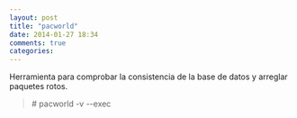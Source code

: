 ```yaml
---
layout: post
title: "pacworld"
date: 2014-01-27 18:34
comments: true
categories: 
---
```

Herramienta para comprobar la consistencia de la base de datos y arreglar paquetes rotos.

>\# pacworld -v --exec

